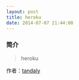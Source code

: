 ```yaml
---
layout: post 
title: heroku
date: 2014-07-07 21:44:00
---
```


### 简介

> heroku












作者：[tandaly](http://tandaly.github.com)
 